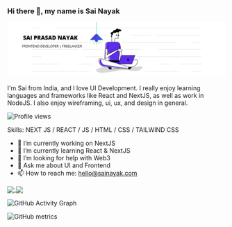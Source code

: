 ### Hi there 👋, my name is Sai Nayak
![I'm a Frontend Developer!](https://github.com/saiprasadnayak6858/saiprasadnayak6858/blob/master/LinkedIn.png)

I'm Sai from India, and I love UI Development. I really enjoy learning languages and frameworks like React and NextJS, as well as work in NodeJS. I also enjoy wireframing, ui, ux, and design in general.

![Profile views](https://gpvc.arturio.dev/saiprasadnayak6858)  

Skills: NEXT JS / REACT / JS / HTML / CSS / TAILWIND CSS

- 🔭 I’m currently working on NextJS 
- 🌱 I’m currently learning React & NextJS 
- 🤔 I’m looking for help with Web3 
- 💬 Ask me about UI and Frontend 
- 📫 How to reach me: hello@sainayak.com 

<!-- ![GitHub stats](https://github-readme-stats.vercel.app/api?username=saiprasadnayak6858&show_icons=true&count_private=true)   -->
<a href="#" style="margin-bottom:10px">
  <img align="center" src="https://github-readme-stats.vercel.app/api?username=saiprasadnayak6858&show_icons=true&count_private=true" />
</a>

<!-- <a href="https://github.com/anuraghazra/convoychat"> -->
  <img align="center" src="https://github-readme-streak-stats.herokuapp.com/?user=saiprasadnayak6858" />
<!-- </a> -->

<!-- ![GitHub streak stats](https://github-readme-streak-stats.herokuapp.com/?user=saiprasadnayak6858)   -->

![GitHub Activity Graph](https://activity-graph.herokuapp.com/graph?username=saiprasadnayak6858)  

![GitHub metrics](https://metrics.lecoq.io/saiprasadnayak6858)  




